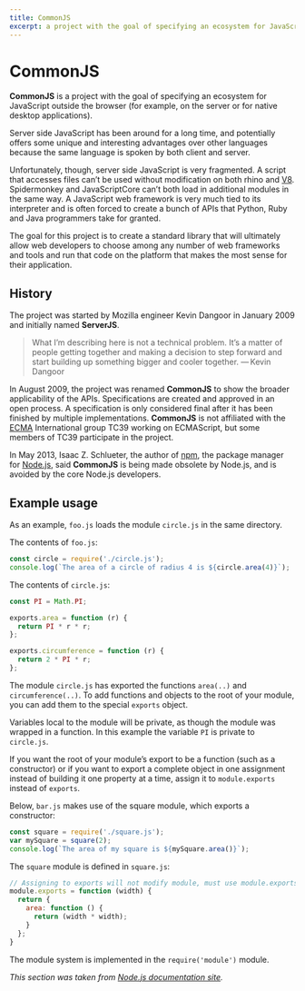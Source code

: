 ```yaml
---
title: CommonJS
excerpt: a project with the goal of specifying an ecosystem for JavaScript outside the browser (for example, on the server or for native desktop applications)
---
```


# CommonJS

**CommonJS** is a project with the goal of specifying an ecosystem for JavaScript outside the browser (for example, on the server or for native desktop applications).

Server side JavaScript has been around for a long time, and potentially offers some unique and interesting advantages over other languages because the same language is spoken by both client and server.

Unfortunately, though, server side JavaScript is very fragmented. A script that accesses files can’t be used without modification on both rhino and [V8](/_glossary/V8.md). Spidermonkey and JavaScriptCore can’t both load in additional modules in the same way. A JavaScript web framework is very much tied to its interpreter and is often forced to create a bunch of APIs that Python, Ruby and Java programmers take for granted.

The goal for this project is to create a standard library that will ultimately allow web developers to choose among any number of web frameworks and tools and run that code on the platform that makes the most sense for their application.

## History

The project was started by Mozilla engineer Kevin Dangoor in January 2009 and initially named **ServerJS**.

> What I’m describing here is not a technical problem. It’s a matter of people getting together and making a decision to step forward and start building up something bigger and cooler together.
> — Kevin Dangoor

In August 2009, the project was renamed **CommonJS** to show the broader applicability of the APIs. Specifications are created and approved in an open process. A specification is only considered final after it has been finished by multiple implementations. **CommonJS** is not affiliated with the [ECMA](/_glossary/ECMASCRIPT.md) International group TC39 working on ECMAScript, but some members of TC39 participate in the project.

In May 2013, Isaac Z. Schlueter, the author of [npm](/_glossary/NPM.md), the package manager for [Node.js](/_glossary/NODEJS.md), said **CommonJS** is being made obsolete by Node.js, and is avoided by the core Node.js developers.

## Example usage

As an example, `foo.js` loads the module `circle.js` in the same directory.

The contents of `foo.js`:

```js
const circle = require('./circle.js');
console.log(`The area of a circle of radius 4 is ${circle.area(4)}`);
```

The contents of `circle.js`:

```js
const PI = Math.PI;

exports.area = function (r) {
  return PI * r * r;
};

exports.circumference = function (r) {
  return 2 * PI * r;
};
```

The module `circle.js` has exported the functions `area(..)` and `circumference(..)`. To add functions and objects to the root of your module, you can add them to the special `exports` object.

Variables local to the module will be private, as though the module was wrapped in a function. In this example the variable `PI` is private to `circle.js`.

If you want the root of your module’s export to be a function (such as a constructor) or if you want to export a complete object in one assignment instead of building it one property at a time, assign it to `module.exports` instead of `exports`.

Below, `bar.js` makes use of the square module, which exports a constructor:

```js
const square = require('./square.js');
var mySquare = square(2);
console.log(`The area of my square is ${mySquare.area()}`);
```

The `square` module is defined in `square.js`:

```js
// Assigning to exports will not modify module, must use module.exports
module.exports = function (width) {
  return {
    area: function () {
      return (width * width);
    }
  };
}
```

The module system is implemented in the `require('module')` module.

*This section was taken from [Node.js documentation site](https://nodejs.org/docs/latest/api/modules.html).*
